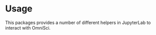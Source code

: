 # Usage

This packages provides a number of different helpers in JupyterLab to interact with OmniSci.
